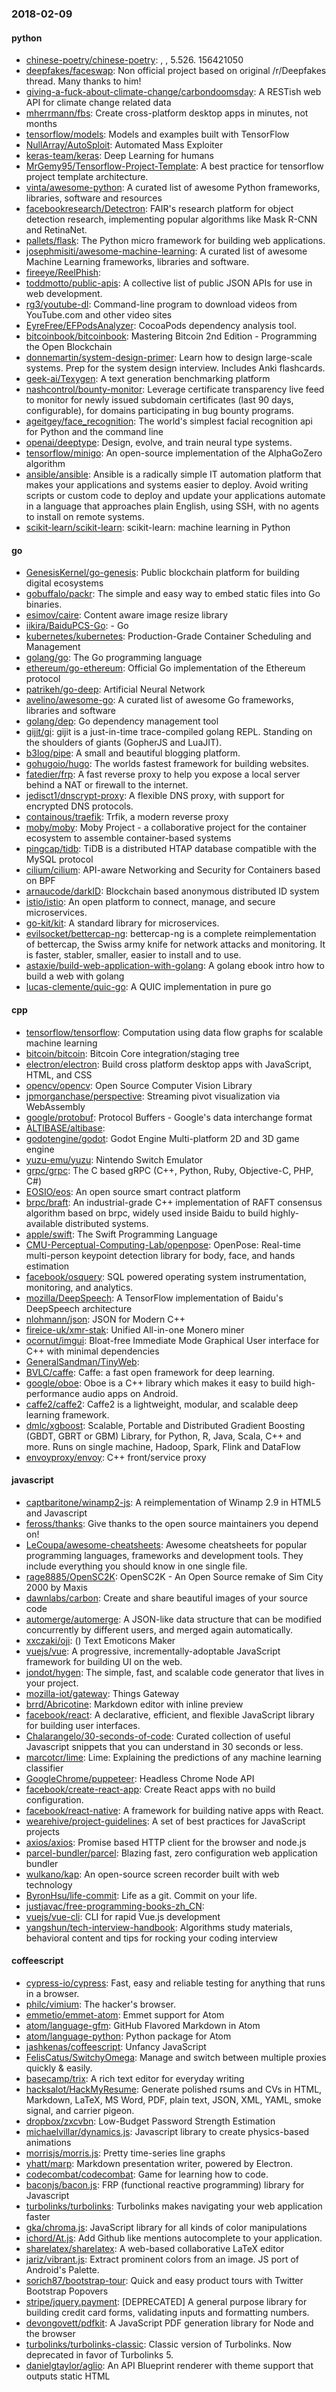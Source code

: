 ### 2018-02-09

#### python
* [chinese-poetry/chinese-poetry](https://github.com/chinese-poetry/chinese-poetry): , , 5.526. 156421050
* [deepfakes/faceswap](https://github.com/deepfakes/faceswap): Non official project based on original /r/Deepfakes thread. Many thanks to him!
* [giving-a-fuck-about-climate-change/carbondoomsday](https://github.com/giving-a-fuck-about-climate-change/carbondoomsday): A RESTish web API for climate change related data 
* [mherrmann/fbs](https://github.com/mherrmann/fbs): Create cross-platform desktop apps in minutes, not months
* [tensorflow/models](https://github.com/tensorflow/models): Models and examples built with TensorFlow
* [NullArray/AutoSploit](https://github.com/NullArray/AutoSploit): Automated Mass Exploiter
* [keras-team/keras](https://github.com/keras-team/keras): Deep Learning for humans
* [MrGemy95/Tensorflow-Project-Template](https://github.com/MrGemy95/Tensorflow-Project-Template): A best practice for tensorflow project template architecture.
* [vinta/awesome-python](https://github.com/vinta/awesome-python): A curated list of awesome Python frameworks, libraries, software and resources
* [facebookresearch/Detectron](https://github.com/facebookresearch/Detectron): FAIR's research platform for object detection research, implementing popular algorithms like Mask R-CNN and RetinaNet.
* [pallets/flask](https://github.com/pallets/flask): The Python micro framework for building web applications.
* [josephmisiti/awesome-machine-learning](https://github.com/josephmisiti/awesome-machine-learning): A curated list of awesome Machine Learning frameworks, libraries and software.
* [fireeye/ReelPhish](https://github.com/fireeye/ReelPhish): 
* [toddmotto/public-apis](https://github.com/toddmotto/public-apis): A collective list of public JSON APIs for use in web development.
* [rg3/youtube-dl](https://github.com/rg3/youtube-dl): Command-line program to download videos from YouTube.com and other video sites
* [EyreFree/EFPodsAnalyzer](https://github.com/EyreFree/EFPodsAnalyzer): CocoaPods dependency analysis tool.
* [bitcoinbook/bitcoinbook](https://github.com/bitcoinbook/bitcoinbook): Mastering Bitcoin 2nd Edition - Programming the Open Blockchain
* [donnemartin/system-design-primer](https://github.com/donnemartin/system-design-primer): Learn how to design large-scale systems. Prep for the system design interview. Includes Anki flashcards.
* [geek-ai/Texygen](https://github.com/geek-ai/Texygen): A text generation benchmarking platform
* [nashcontrol/bounty-monitor](https://github.com/nashcontrol/bounty-monitor): Leverage certificate transparency live feed to monitor for newly issued subdomain certificates (last 90 days, configurable), for domains participating in bug bounty programs.
* [ageitgey/face_recognition](https://github.com/ageitgey/face_recognition): The world's simplest facial recognition api for Python and the command line
* [openai/deeptype](https://github.com/openai/deeptype): Design, evolve, and train neural type systems.
* [tensorflow/minigo](https://github.com/tensorflow/minigo): An open-source implementation of the AlphaGoZero algorithm
* [ansible/ansible](https://github.com/ansible/ansible): Ansible is a radically simple IT automation platform that makes your applications and systems easier to deploy. Avoid writing scripts or custom code to deploy and update your applications automate in a language that approaches plain English, using SSH, with no agents to install on remote systems.
* [scikit-learn/scikit-learn](https://github.com/scikit-learn/scikit-learn): scikit-learn: machine learning in Python

#### go
* [GenesisKernel/go-genesis](https://github.com/GenesisKernel/go-genesis): Public blockchain platform for building digital ecosystems
* [gobuffalo/packr](https://github.com/gobuffalo/packr): The simple and easy way to embed static files into Go binaries.
* [esimov/caire](https://github.com/esimov/caire): Content aware image resize library
* [iikira/BaiduPCS-Go](https://github.com/iikira/BaiduPCS-Go):  - Go
* [kubernetes/kubernetes](https://github.com/kubernetes/kubernetes): Production-Grade Container Scheduling and Management
* [golang/go](https://github.com/golang/go): The Go programming language
* [ethereum/go-ethereum](https://github.com/ethereum/go-ethereum): Official Go implementation of the Ethereum protocol
* [patrikeh/go-deep](https://github.com/patrikeh/go-deep): Artificial Neural Network
* [avelino/awesome-go](https://github.com/avelino/awesome-go): A curated list of awesome Go frameworks, libraries and software
* [golang/dep](https://github.com/golang/dep): Go dependency management tool
* [gijit/gi](https://github.com/gijit/gi): gijit is a just-in-time trace-compiled golang REPL. Standing on the shoulders of giants (GopherJS and LuaJIT).
* [b3log/pipe](https://github.com/b3log/pipe):  A small and beautiful blogging platform.
* [gohugoio/hugo](https://github.com/gohugoio/hugo): The worlds fastest framework for building websites.
* [fatedier/frp](https://github.com/fatedier/frp): A fast reverse proxy to help you expose a local server behind a NAT or firewall to the internet.
* [jedisct1/dnscrypt-proxy](https://github.com/jedisct1/dnscrypt-proxy): A flexible DNS proxy, with support for encrypted DNS protocols.
* [containous/traefik](https://github.com/containous/traefik): Trfik, a modern reverse proxy
* [moby/moby](https://github.com/moby/moby): Moby Project - a collaborative project for the container ecosystem to assemble container-based systems
* [pingcap/tidb](https://github.com/pingcap/tidb): TiDB is a distributed HTAP database compatible with the MySQL protocol
* [cilium/cilium](https://github.com/cilium/cilium): API-aware Networking and Security for Containers based on BPF
* [arnaucode/darkID](https://github.com/arnaucode/darkID): Blockchain based anonymous distributed ID system
* [istio/istio](https://github.com/istio/istio): An open platform to connect, manage, and secure microservices.
* [go-kit/kit](https://github.com/go-kit/kit): A standard library for microservices.
* [evilsocket/bettercap-ng](https://github.com/evilsocket/bettercap-ng): bettercap-ng is a complete reimplementation of bettercap, the Swiss army knife for network attacks and monitoring. It is faster, stabler, smaller, easier to install and to use.
* [astaxie/build-web-application-with-golang](https://github.com/astaxie/build-web-application-with-golang): A golang ebook intro how to build a web with golang
* [lucas-clemente/quic-go](https://github.com/lucas-clemente/quic-go): A QUIC implementation in pure go

#### cpp
* [tensorflow/tensorflow](https://github.com/tensorflow/tensorflow): Computation using data flow graphs for scalable machine learning
* [bitcoin/bitcoin](https://github.com/bitcoin/bitcoin): Bitcoin Core integration/staging tree
* [electron/electron](https://github.com/electron/electron): Build cross platform desktop apps with JavaScript, HTML, and CSS
* [opencv/opencv](https://github.com/opencv/opencv): Open Source Computer Vision Library
* [jpmorganchase/perspective](https://github.com/jpmorganchase/perspective): Streaming pivot visualization via WebAssembly
* [google/protobuf](https://github.com/google/protobuf): Protocol Buffers - Google's data interchange format
* [ALTIBASE/altibase](https://github.com/ALTIBASE/altibase): 
* [godotengine/godot](https://github.com/godotengine/godot): Godot Engine  Multi-platform 2D and 3D game engine
* [yuzu-emu/yuzu](https://github.com/yuzu-emu/yuzu): Nintendo Switch Emulator
* [grpc/grpc](https://github.com/grpc/grpc): The C based gRPC (C++, Python, Ruby, Objective-C, PHP, C#)
* [EOSIO/eos](https://github.com/EOSIO/eos): An open source smart contract platform
* [brpc/braft](https://github.com/brpc/braft): An industrial-grade C++ implementation of RAFT consensus algorithm based on brpc, widely used inside Baidu to build highly-available distributed systems.
* [apple/swift](https://github.com/apple/swift): The Swift Programming Language
* [CMU-Perceptual-Computing-Lab/openpose](https://github.com/CMU-Perceptual-Computing-Lab/openpose): OpenPose: Real-time multi-person keypoint detection library for body, face, and hands estimation
* [facebook/osquery](https://github.com/facebook/osquery): SQL powered operating system instrumentation, monitoring, and analytics.
* [mozilla/DeepSpeech](https://github.com/mozilla/DeepSpeech): A TensorFlow implementation of Baidu's DeepSpeech architecture
* [nlohmann/json](https://github.com/nlohmann/json): JSON for Modern C++
* [fireice-uk/xmr-stak](https://github.com/fireice-uk/xmr-stak): Unified All-in-one Monero miner
* [ocornut/imgui](https://github.com/ocornut/imgui): Bloat-free Immediate Mode Graphical User interface for C++ with minimal dependencies
* [GeneralSandman/TinyWeb](https://github.com/GeneralSandman/TinyWeb): 
* [BVLC/caffe](https://github.com/BVLC/caffe): Caffe: a fast open framework for deep learning.
* [google/oboe](https://github.com/google/oboe): Oboe is a C++ library which makes it easy to build high-performance audio apps on Android.
* [caffe2/caffe2](https://github.com/caffe2/caffe2): Caffe2 is a lightweight, modular, and scalable deep learning framework.
* [dmlc/xgboost](https://github.com/dmlc/xgboost): Scalable, Portable and Distributed Gradient Boosting (GBDT, GBRT or GBM) Library, for Python, R, Java, Scala, C++ and more. Runs on single machine, Hadoop, Spark, Flink and DataFlow
* [envoyproxy/envoy](https://github.com/envoyproxy/envoy): C++ front/service proxy

#### javascript
* [captbaritone/winamp2-js](https://github.com/captbaritone/winamp2-js): A reimplementation of Winamp 2.9 in HTML5 and Javascript
* [feross/thanks](https://github.com/feross/thanks):  Give thanks to the open source maintainers you depend on! 
* [LeCoupa/awesome-cheatsheets](https://github.com/LeCoupa/awesome-cheatsheets):  Awesome cheatsheets for popular programming languages, frameworks and development tools. They include everything you should know in one single file.
* [rage8885/OpenSC2K](https://github.com/rage8885/OpenSC2K): OpenSC2K - An Open Source remake of Sim City 2000 by Maxis
* [dawnlabs/carbon](https://github.com/dawnlabs/carbon):  Create and share beautiful images of your source code
* [automerge/automerge](https://github.com/automerge/automerge): A JSON-like data structure that can be modified concurrently by different users, and merged again automatically.
* [xxczaki/oji](https://github.com/xxczaki/oji): () Text Emoticons Maker
* [vuejs/vue](https://github.com/vuejs/vue):  A progressive, incrementally-adoptable JavaScript framework for building UI on the web.
* [jondot/hygen](https://github.com/jondot/hygen): The simple, fast, and scalable code generator that lives in your project.
* [mozilla-iot/gateway](https://github.com/mozilla-iot/gateway): Things Gateway
* [brrd/Abricotine](https://github.com/brrd/Abricotine): Markdown editor with inline preview
* [facebook/react](https://github.com/facebook/react): A declarative, efficient, and flexible JavaScript library for building user interfaces.
* [Chalarangelo/30-seconds-of-code](https://github.com/Chalarangelo/30-seconds-of-code): Curated collection of useful Javascript snippets that you can understand in 30 seconds or less.
* [marcotcr/lime](https://github.com/marcotcr/lime): Lime: Explaining the predictions of any machine learning classifier
* [GoogleChrome/puppeteer](https://github.com/GoogleChrome/puppeteer): Headless Chrome Node API
* [facebook/create-react-app](https://github.com/facebook/create-react-app): Create React apps with no build configuration.
* [facebook/react-native](https://github.com/facebook/react-native): A framework for building native apps with React.
* [wearehive/project-guidelines](https://github.com/wearehive/project-guidelines): A set of best practices for JavaScript projects
* [axios/axios](https://github.com/axios/axios): Promise based HTTP client for the browser and node.js
* [parcel-bundler/parcel](https://github.com/parcel-bundler/parcel):  Blazing fast, zero configuration web application bundler
* [wulkano/kap](https://github.com/wulkano/kap): An open-source screen recorder built with web technology
* [ByronHsu/life-commit](https://github.com/ByronHsu/life-commit):  Life as a git. Commit on your life.
* [justjavac/free-programming-books-zh_CN](https://github.com/justjavac/free-programming-books-zh_CN):  
* [vuejs/vue-cli](https://github.com/vuejs/vue-cli):  CLI for rapid Vue.js development
* [yangshun/tech-interview-handbook](https://github.com/yangshun/tech-interview-handbook):  Algorithms study materials, behavioral content and tips for rocking your coding interview

#### coffeescript
* [cypress-io/cypress](https://github.com/cypress-io/cypress): Fast, easy and reliable testing for anything that runs in a browser.
* [philc/vimium](https://github.com/philc/vimium): The hacker's browser.
* [emmetio/emmet-atom](https://github.com/emmetio/emmet-atom): Emmet support for Atom
* [atom/language-gfm](https://github.com/atom/language-gfm): GitHub Flavored Markdown in Atom
* [atom/language-python](https://github.com/atom/language-python): Python package for Atom
* [jashkenas/coffeescript](https://github.com/jashkenas/coffeescript): Unfancy JavaScript
* [FelisCatus/SwitchyOmega](https://github.com/FelisCatus/SwitchyOmega): Manage and switch between multiple proxies quickly & easily.
* [basecamp/trix](https://github.com/basecamp/trix): A rich text editor for everyday writing
* [hacksalot/HackMyResume](https://github.com/hacksalot/HackMyResume): Generate polished rsums and CVs in HTML, Markdown, LaTeX, MS Word, PDF, plain text, JSON, XML, YAML, smoke signal, and carrier pigeon.
* [dropbox/zxcvbn](https://github.com/dropbox/zxcvbn): Low-Budget Password Strength Estimation
* [michaelvillar/dynamics.js](https://github.com/michaelvillar/dynamics.js): Javascript library to create physics-based animations
* [morrisjs/morris.js](https://github.com/morrisjs/morris.js): Pretty time-series line graphs
* [yhatt/marp](https://github.com/yhatt/marp): Markdown presentation writer, powered by Electron.
* [codecombat/codecombat](https://github.com/codecombat/codecombat): Game for learning how to code.
* [baconjs/bacon.js](https://github.com/baconjs/bacon.js): FRP (functional reactive programming) library for Javascript
* [turbolinks/turbolinks](https://github.com/turbolinks/turbolinks): Turbolinks makes navigating your web application faster
* [gka/chroma.js](https://github.com/gka/chroma.js): JavaScript library for all kinds of color manipulations
* [ichord/At.js](https://github.com/ichord/At.js): Add Github like mentions autocomplete to your application.
* [sharelatex/sharelatex](https://github.com/sharelatex/sharelatex): A web-based collaborative LaTeX editor
* [jariz/vibrant.js](https://github.com/jariz/vibrant.js): Extract prominent colors from an image. JS port of Android's Palette.
* [sorich87/bootstrap-tour](https://github.com/sorich87/bootstrap-tour): Quick and easy product tours with Twitter Bootstrap Popovers
* [stripe/jquery.payment](https://github.com/stripe/jquery.payment): [DEPRECATED] A general purpose library for building credit card forms, validating inputs and formatting numbers.
* [devongovett/pdfkit](https://github.com/devongovett/pdfkit): A JavaScript PDF generation library for Node and the browser
* [turbolinks/turbolinks-classic](https://github.com/turbolinks/turbolinks-classic): Classic version of Turbolinks. Now deprecated in favor of Turbolinks 5.
* [danielgtaylor/aglio](https://github.com/danielgtaylor/aglio): An API Blueprint renderer with theme support that outputs static HTML
